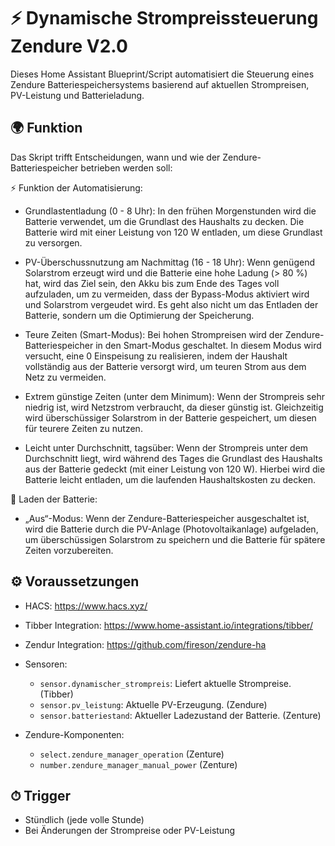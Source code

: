 # ⚡ Dynamische Strompreissteuerung Zendure V2.0

Dieses Home Assistant Blueprint/Script automatisiert die Steuerung eines Zendure Batteriespeichersystems basierend auf aktuellen Strompreisen, PV-Leistung und Batterieladung.

## 🌍 Funktion

Das Skript trifft Entscheidungen, wann und wie der Zendure-Batteriespeicher betrieben werden soll:

⚡ Funktion der Automatisierung:

 - Grundlastentladung (0 - 8 Uhr): In den frühen Morgenstunden wird die Batterie verwendet, um die Grundlast des Haushalts zu decken. Die Batterie wird mit einer Leistung von 120 W entladen, um diese Grundlast zu versorgen.

 - PV-Überschussnutzung am Nachmittag (16 - 18 Uhr): Wenn genügend Solarstrom erzeugt wird und die Batterie eine hohe Ladung (> 80 %) hat, wird das Ziel sein, den Akku bis zum Ende des Tages voll aufzuladen, um zu vermeiden, dass der Bypass-Modus aktiviert wird und Solarstrom vergeudet wird. Es geht also nicht um das Entladen der Batterie, sondern um die Optimierung der Speicherung.

 - Teure Zeiten (Smart-Modus): Bei hohen Strompreisen wird der Zendure-Batteriespeicher in den Smart-Modus geschaltet. In diesem Modus wird versucht, eine 0 Einspeisung zu realisieren, indem der Haushalt vollständig aus der Batterie versorgt wird, um teuren Strom aus dem Netz zu vermeiden.

 - Extrem günstige Zeiten (unter dem Minimum): Wenn der Strompreis sehr niedrig ist, wird Netzstrom verbraucht, da dieser günstig ist. Gleichzeitig wird überschüssiger Solarstrom in der Batterie gespeichert, um diesen für teurere Zeiten zu nutzen.

 - Leicht unter Durchschnitt, tagsüber: Wenn der Strompreis unter dem Durchschnitt liegt, wird während des Tages die Grundlast des Haushalts aus der Batterie gedeckt (mit einer Leistung von 120 W). Hierbei wird die Batterie leicht entladen, um die laufenden Haushaltskosten zu decken.

🔋 Laden der Batterie:

 - „Aus“-Modus: Wenn der Zendure-Batteriespeicher ausgeschaltet ist, wird die Batterie durch die PV-Anlage (Photovoltaikanlage) aufgeladen, um überschüssigen Solarstrom zu speichern und die Batterie für spätere Zeiten vorzubereiten.

## ⚙ Voraussetzungen

 - HACS: https://www.hacs.xyz/
 - Tibber Integration: https://www.home-assistant.io/integrations/tibber/
 - Zendur Integration: https://github.com/fireson/zendure-ha

- Sensoren:
  - `sensor.dynamischer_strompreis`: Liefert aktuelle Strompreise. (Tibber)
  - `sensor.pv_leistung`: Aktuelle PV-Erzeugung. (Zendure)
  - `sensor.batteriestand`: Aktueller Ladezustand der Batterie. (Zenture)
- Zendure-Komponenten:
  - `select.zendure_manager_operation` (Zenture)
  - `number.zendure_manager_manual_power` (Zenture)

## ⏱ Trigger

- Stündlich (jede volle Stunde)
- Bei Änderungen der Strompreise oder PV-Leistung
